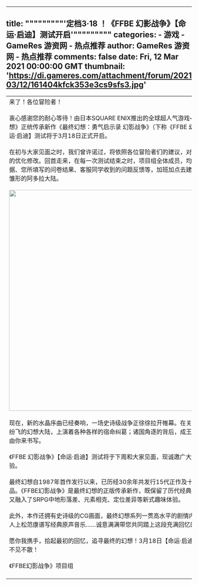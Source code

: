 
---
title: """""""""'定档3·18 ！《FFBE 幻影战争》【命运·启迪】测试开启'"""""""""
categories: 
    - 游戏
    - GameRes 游资网 - 热点推荐
author: GameRes 游资网 - 热点推荐
comments: false
date: Fri, 12 Mar 2021 00:00:00 GMT
thumbnail: 'https://di.gameres.com/attachment/forum/202103/12/161404kfck353e3cs9sfs3.jpg'
---

<div>   
<table cellspacing="0" cellpadding="0"><tbody><tr><td class="t_f" id="postmessage_2488706">
来了！各位冒险者！<br>
<br>
衷心感谢您的耐心等待！由日本SQUARE ENIX推出的全球超人气游戏——《最终幻想》正统传承新作《最终幻想：勇气启示录 幻影战争》（下称《FFBE 幻影战争》）【命运·启迪】测试将于3月18日正式开启。<br>
<br>
在初与大家见面之时，我们曾许诺过，将依照各位冒险者们的建议，对游戏进行不断的优化修改。回首走来，在每一次测试结束之时，项目组全体成员，均依照游戏的数据、您所填写的问卷结果、客服同学收到的问题反馈等，加班加点去建设这座尚处于雏形的阿多拉大陆。<br>
<br>
<div align="center">
<img id="aimg_965454" aid="965454" zoomfile="https://di.gameres.com/attachment/forum/202103/12/161404kfck353e3cs9sfs3.jpg" data-original="https://di.gameres.com/attachment/forum/202103/12/161404kfck353e3cs9sfs3.jpg" width="600" inpost="1" src="https://di.gameres.com/attachment/forum/202103/12/161404kfck353e3cs9sfs3.jpg" referrerpolicy="no-referrer">
</div><br>
现在，新的水晶序曲已经奏响，一场史诗级战争正徐徐拉开帷幕。在关于力量和战火纷飞的幻想大陆，上演着各种各样的宿命纠葛；诸国角逐的背后，成王败寇的历史将由你来书写。<br>
<br>
《FFBE 幻影战争》【命运·启迪】测试将于下周和大家见面，现诚邀广大冒险者前来体验。<br>
<br>
最终幻想自1987年首作发行以来，已历经30余年共发行15代正作及十数款衍生作品。《FFBE幻影战争》是最终幻想的正版传承新作，既保留了历代经典元素和玩法，又融入了SRPG中地形落差、元素相克、定位差异等新式趣味体验。<br>
<br>
此外，本作还拥有史诗级的CG画面，最终幻想系列一贯高水平的剧情内容，知名音乐人上松范康谱写经典原声音乐……诚意满满带您共同踏上这段充满回忆的幻想之旅。<br>
<br>
愿你我携手，拾起最初的回忆，追寻最终的幻想！3月18日【命运·启迪】测试，你我不见不散！<br>
<br>
《FFBE幻影战争》项目组<br>
<br>
</td></tr></tbody></table>



  
</div>
            